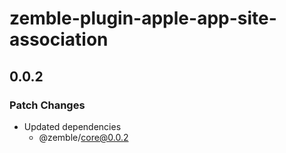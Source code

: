 # zemble-plugin-apple-app-site-association

## 0.0.2

### Patch Changes

- Updated dependencies
  - @zemble/core@0.0.2
